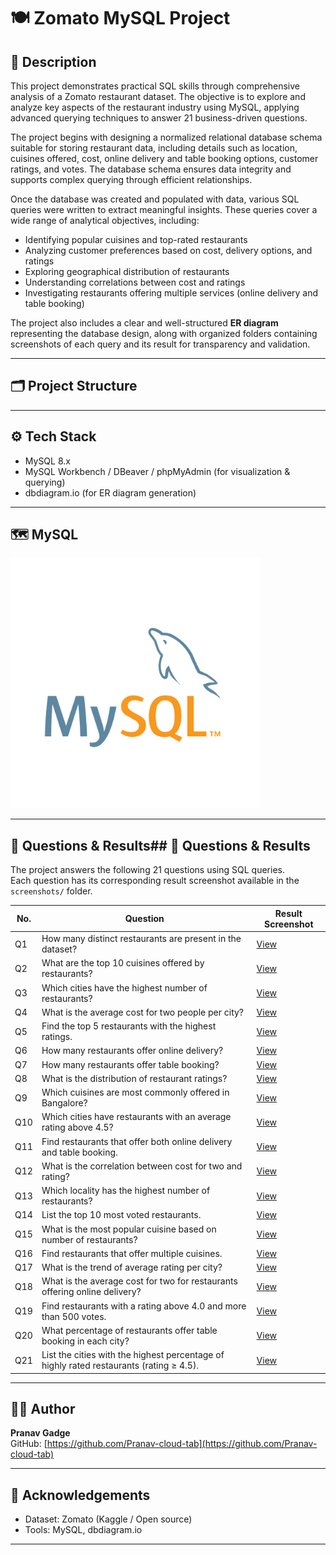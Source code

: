 # 🍽️ Zomato MySQL Project

## 📄 Description

This project demonstrates practical SQL skills through comprehensive analysis of a Zomato restaurant dataset. The objective is to explore and analyze key aspects of the restaurant industry using MySQL, applying advanced querying techniques to answer 21 business-driven questions.

The project begins with designing a normalized relational database schema suitable for storing restaurant data, including details such as location, cuisines offered, cost, online delivery and table booking options, customer ratings, and votes. The database schema ensures data integrity and supports complex querying through efficient relationships.

Once the database was created and populated with data, various SQL queries were written to extract meaningful insights. These queries cover a wide range of analytical objectives, including:

- Identifying popular cuisines and top-rated restaurants
- Analyzing customer preferences based on cost, delivery options, and ratings
- Exploring geographical distribution of restaurants
- Understanding correlations between cost and ratings
- Investigating restaurants offering multiple services (online delivery and table booking)

The project also includes a clear and well-structured **ER diagram** representing the database design, along with organized folders containing screenshots of each query and its result for transparency and validation.

---

## 🗂️ Project Structure
---

## ⚙️ Tech Stack

- MySQL 8.x
- MySQL Workbench / DBeaver / phpMyAdmin (for visualization & querying)
- dbdiagram.io (for ER diagram generation)

---

## 🗺️ MySQL

<p align="left">
  <img src="Project_Output/mysql-logo.svg" alt="MySQL" width="400"/>
</p>

---

## 📝 Questions & Results## 📝 Questions & Results

The project answers the following 21 questions using SQL queries.  
Each question has its corresponding result screenshot available in the `screenshots/` folder.

| No. | Question | Result Screenshot |
|-----|----------|-------------------|
| Q1  | How many distinct restaurants are present in the dataset? | [View](Project_Output/1.png) |
| Q2  | What are the top 10 cuisines offered by restaurants? | [View](Project_Output/2.png) |
| Q3  | Which cities have the highest number of restaurants? | [View](Project_Output/3.png) |
| Q4  | What is the average cost for two people per city? | [View](Project_Output/4.png) |
| Q5  | Find the top 5 restaurants with the highest ratings. | [View](Project_Output/5.png) |
| Q6  | How many restaurants offer online delivery? | [View](Project_Output/6.png) |
| Q7  | How many restaurants offer table booking? | [View](Project_Output/7.png) |
| Q8  | What is the distribution of restaurant ratings? | [View](Project_Output/8.png) |
| Q9  | Which cuisines are most commonly offered in Bangalore? | [View](Project_Output/9.png) |
| Q10 | Which cities have restaurants with an average rating above 4.5? | [View](Project_Output/10.png) |
| Q11 | Find restaurants that offer both online delivery and table booking. | [View](Project_Output/11.png) |
| Q12 | What is the correlation between cost for two and rating? | [View](Project_Output/12.png) |
| Q13 | Which locality has the highest number of restaurants? | [View](Project_Output/13.png) |
| Q14 | List the top 10 most voted restaurants. | [View](Project_Output/14.png) |
| Q15 | What is the most popular cuisine based on number of restaurants? | [View](Project_Output/15.png) |
| Q16 | Find restaurants that offer multiple cuisines. | [View](Project_Output/16.png) |
| Q17 | What is the trend of average rating per city? | [View](Project_Output/17.png) |
| Q18 | What is the average cost for two for restaurants offering online delivery? | [View](Project_Output/18.png) |
| Q19 | Find restaurants with a rating above 4.0 and more than 500 votes. | [View](Project_Output/19.png) |
| Q20 | What percentage of restaurants offer table booking in each city? | [View](Project_Output/20.png) |
| Q21 | List the cities with the highest percentage of highly rated restaurants (rating ≥ 4.5). | [View](Project_Output/21.png) |

---

## 👨‍💻 Author

**Pranav Gadge**  
GitHub: [https://github.com/Pranav-cloud-tab](https://github.com/Pranav-cloud-tab)

---

## 📢 Acknowledgements

- Dataset: Zomato (Kaggle / Open source)
- Tools: MySQL, dbdiagram.io

---
